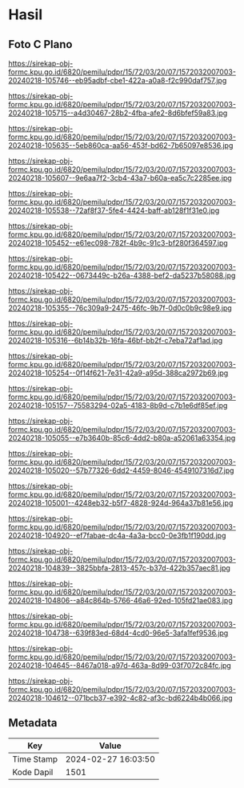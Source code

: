 # Hasil

## Foto C Plano

https://sirekap-obj-formc.kpu.go.id/6820/pemilu/pdpr/15/72/03/20/07/1572032007003-20240218-105746--eb95adbf-cbe1-422a-a0a8-f2c990daf757.jpg

https://sirekap-obj-formc.kpu.go.id/6820/pemilu/pdpr/15/72/03/20/07/1572032007003-20240218-105715--a4d30467-28b2-4fba-afe2-8d6bfef59a83.jpg

https://sirekap-obj-formc.kpu.go.id/6820/pemilu/pdpr/15/72/03/20/07/1572032007003-20240218-105635--5eb860ca-aa56-453f-bd62-7b65097e8536.jpg

https://sirekap-obj-formc.kpu.go.id/6820/pemilu/pdpr/15/72/03/20/07/1572032007003-20240218-105607--9e6aa7f2-3cb4-43a7-b60a-ea5c7c2285ee.jpg

https://sirekap-obj-formc.kpu.go.id/6820/pemilu/pdpr/15/72/03/20/07/1572032007003-20240218-105538--72af8f37-5fe4-4424-baff-ab128f1f31e0.jpg

https://sirekap-obj-formc.kpu.go.id/6820/pemilu/pdpr/15/72/03/20/07/1572032007003-20240218-105452--e61ec098-782f-4b9c-91c3-bf280f364597.jpg

https://sirekap-obj-formc.kpu.go.id/6820/pemilu/pdpr/15/72/03/20/07/1572032007003-20240218-105422--0673449c-b26a-4388-bef2-da5237b58088.jpg

https://sirekap-obj-formc.kpu.go.id/6820/pemilu/pdpr/15/72/03/20/07/1572032007003-20240218-105355--76c309a9-2475-46fc-9b7f-0d0c0b9c98e9.jpg

https://sirekap-obj-formc.kpu.go.id/6820/pemilu/pdpr/15/72/03/20/07/1572032007003-20240218-105316--6b14b32b-16fa-46bf-bb2f-c7eba72af1ad.jpg

https://sirekap-obj-formc.kpu.go.id/6820/pemilu/pdpr/15/72/03/20/07/1572032007003-20240218-105254--0f14f621-7e31-42a9-a95d-388ca2972b69.jpg

https://sirekap-obj-formc.kpu.go.id/6820/pemilu/pdpr/15/72/03/20/07/1572032007003-20240218-105157--75583294-02a5-4183-8b9d-c7b1e6df85ef.jpg

https://sirekap-obj-formc.kpu.go.id/6820/pemilu/pdpr/15/72/03/20/07/1572032007003-20240218-105055--e7b3640b-85c6-4dd2-b80a-a52061a63354.jpg

https://sirekap-obj-formc.kpu.go.id/6820/pemilu/pdpr/15/72/03/20/07/1572032007003-20240218-105020--57b77326-6dd2-4459-8046-4549107316d7.jpg

https://sirekap-obj-formc.kpu.go.id/6820/pemilu/pdpr/15/72/03/20/07/1572032007003-20240218-105001--4248eb32-b5f7-4828-924d-964a37b81e56.jpg

https://sirekap-obj-formc.kpu.go.id/6820/pemilu/pdpr/15/72/03/20/07/1572032007003-20240218-104920--ef7fabae-dc4a-4a3a-bcc0-0e3fb1f190dd.jpg

https://sirekap-obj-formc.kpu.go.id/6820/pemilu/pdpr/15/72/03/20/07/1572032007003-20240218-104839--3825bbfa-2813-457c-b37d-422b357aec81.jpg

https://sirekap-obj-formc.kpu.go.id/6820/pemilu/pdpr/15/72/03/20/07/1572032007003-20240218-104806--a84c864b-5766-46a6-92ed-105fd21ae083.jpg

https://sirekap-obj-formc.kpu.go.id/6820/pemilu/pdpr/15/72/03/20/07/1572032007003-20240218-104738--639f83ed-68d4-4cd0-96e5-3afa1fef9536.jpg

https://sirekap-obj-formc.kpu.go.id/6820/pemilu/pdpr/15/72/03/20/07/1572032007003-20240218-104645--8467a018-a97d-463a-8d99-03f7072c84fc.jpg

https://sirekap-obj-formc.kpu.go.id/6820/pemilu/pdpr/15/72/03/20/07/1572032007003-20240218-104612--071bcb37-e392-4c82-af3c-bd6224b4b066.jpg


## Metadata

| Key        | Value               |
| ---------- | ------------------- |
| Time Stamp | 2024-02-27 16:03:50 |
| Kode Dapil | 1501                |



